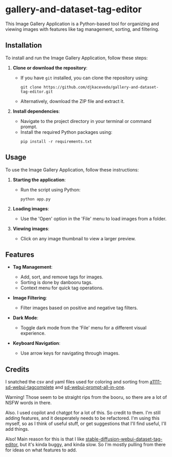 # gallery-and-dataset-tag-editor

This Image Gallery Application is a Python-based tool for organizing and viewing images with features like tag management, sorting, and filtering.

## Installation

To install and run the Image Gallery Application, follow these steps:

1. **Clone or download the repository**:
   - If you have `git` installed, you can clone the repository using:
     ```
     git clone https://github.com/djkacevedo/gallery-and-dataset-tag-editor.git
     ```
   - Alternatively, download the ZIP file and extract it.

2. **Install dependencies**:
   - Navigate to the project directory in your terminal or command prompt.
   - Install the required Python packages using:
     ```
     pip install -r requirements.txt
     ```

## Usage

To use the Image Gallery Application, follow these instructions:

1. **Starting the application**:
   - Run the script using Python:
     ```
     python app.py
     ```

2. **Loading images**:
   - Use the 'Open' option in the 'File' menu to load images from a folder.

3. **Viewing images**:
   - Click on any image thumbnail to view a larger preview.

## Features

- **Tag Management**:
  - Add, sort, and remove tags for images.
  - Sorting is done by danbooru tags.  
  - Context menu for quick tag operations.

- **Image Filtering**:
  - Filter images based on positive and negative tag filters.

- **Dark Mode**:
  - Toggle dark mode from the 'File' menu for a different visual experience.

- **Keyboard Navigation**:
  - Use arrow keys for navigating through images.

## Credits

I snatched the csv and yaml files used for coloring and sorting from [a1111-sd-webui-tagcomplete](https://github.com/DominikDoom/a1111-sd-webui-tagcomplete) and [sd-webui-prompt-all-in-one](https://github.com/Physton/sd-webui-prompt-all-in-one).

Warning! Those seem to be straight rips from the booru, so there are a lot of NSFW words in there.

Also. I used copilot and chatgpt for a lot of this. So credit to them. I'm still adding features, and it desperately needs to be refactored. I'm using this myself, so as I think of useful stuff, or get suggestions that I'll find useful, I'll add things.

Also! Main reason for this is that I like [stable-diffusion-webui-dataset-tag-editor](https://github.com/toshiaki1729/stable-diffusion-webui-dataset-tag-editor), but it's kinda buggy, and kinda slow. So I'm mostly pulling from there for ideas on what features to add.